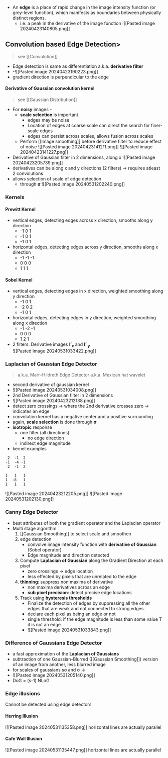 - An **edge** is a place of rapid change in the image intensity function (or grey-level function), which manifests as boundaries between physically distinct regions.
	- i.e. a peak in the derivative of the image function
![[Pasted image 20240423140805.png]]
## Convolution based Edge Detection>

>see [[Convolution]]

- Edge detection is same as differentiation a.k.a. **derivative filter**
- -![[Pasted image 20240423190223.png]]
-  gradient direction is perpendicular to the edge
#### Derivative of Gaussian convolution kernel
> see [[Gaussian Distribution]]

- For **noisy** images - 
	- **scale selection** is important
		- edges may be noise
		- Location of edges at coarse scale can direct the search for finer-scale edges
		- edges can persist across scales, allows fusion across scales 
	- Perform [[Image smoothing]] before derivative filter to reduce effect of noise
![[Pasted image 20240423141211.png]]
![[Pasted image 20240423141227.png]]
- Derivative of Gaussian filter in 2 dimensions, along x
![[Pasted image 20240423205739.png]]
- derivatives can be along x and y directions (2 filters) → requires atleast 2 convolutions
- allows selection of scale of edge detection 
	- through **σ**
![[Pasted image 20240531202240.png]]
### Kernels

#### Prewitt Kernel
- vertical edges, detecting edges across x direction, smooths along y direction
	- -1 0 1
	- -1 0 1
	- -1 0 1
- horizontal edges, detecting edges across y direction, smooths along x direction
	- -1 -1 -1
	- 0  0  0
	- 1  1   1
#### Sobel Kernel
- vertical edges, detecting edges in x direction, weighted smoothing along y direction 
	- -1 0 1
	- -2 0 2
	- -1 0 1
- horizontal edges, detecting edges in y direction, weighted smoothing along x direction
	- -1 -2 -1
	-  0  0  0
	-  1  2  1
- 2 filters: Derivative images **I’<sub>x</sub>** and **I’ <sub>y</sub>**  
![[Pasted image 20240531033422.png]]
### Laplacian of Gaussian Edge Detector

> a.k.a. Marr–Hildreth Edge Detector
>  a.k.a. Mexican hat wavelet

- second derivative of gaussian kernel
- ![[Pasted image 20240531034008.png]]
- 2nd Derivative of Gaussian filter in 2 dimensions
- ![[Pasted image 20240423212138.png]]
- detect zero crossings → where the 2nd derivative crosses zero → indicates an edge
- convolution kernel has a negative center and a  positive surrounding
- again, **scale selection** is done through **σ**
- **isotropic** response
	- one filter (all directions) 
		- no edge direction 
	- indirect edge magnitude
- kernel examples
```
 2  -1  2 
-1  -4 -1  
 2  -1  2

1   1   1
1  -8   1
1   1   1

``` 
![[Pasted image 20240423212205.png]]
![[Pasted image 20240531202130.png]]
###  Canny Edge Detector
- best attributes of both the gradient operator and the Laplacian operator
- Multi stage algorithm
	1. [[Gaussian Smoothing]] to select scale and smoothen
	2. edge detection
		- convolve image intensity function with **derivative of Gaussian** (Sobel operator) 
		- Edge magnitude and direction detected
	3. Compute **Laplacian of Gaussian** along the Gradient Direction at each pixel
		- zero crossings → edge location
		- less effected by pixels that are unrelated to the edge
	4. **thinning**: suppress non maxima of derivative
		- non maxima derivatives across an edge
		- **sub pixel precision**: detect precise edge locations
	5. Track using **hysteresis thresholds**
		- Finalize the detection of edges by suppressing all the other edges that are weak and not connected to strong edges.
		- declare each pixel as being an edge or not
		- single threshold:  if the edge magnitude is less than some value T it is not an edge
		- ![[Pasted image 20240531033843.png]]
### Difference of Gaussians Edge Detector
- a fast approximation of the **Laplacian of Gaussians**
- subtraction of one Gaussian-Blurred ([[Gaussian Smoothing]]) version of an image from another, less blurred image
- for scales of gaussians sσ and σ →
- ![[Pasted image 20240531205140.png]]
- DoG = (s-1) NLoG


### Edge illusions 
Cannot be detected using edge detectors
#### Herring Illusion
![[Pasted image 20240531135358.png]]
horizontal lines are actually parallel

#### Cafe Wall Illusion
![[Pasted image 20240531135447.png]]
horizontal lines are actually parallel